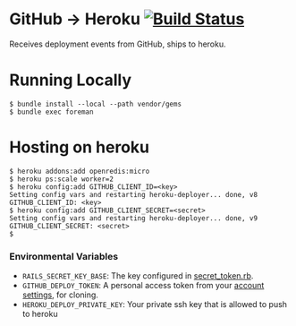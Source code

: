 # GitHub -> Heroku [![Build Status](https://travis-ci.org/tampopo/heroku-deploy.png?branch=master)](https://travis-ci.org/tampopo/heroku-deploy)

Receives deployment events from GitHub, ships to heroku.

# Running Locally

    $ bundle install --local --path vendor/gems
    $ bundle exec foreman

# Hosting on heroku

    $ heroku addons:add openredis:micro
    $ heroku ps:scale worker=2
    $ heroku config:add GITHUB_CLIENT_ID=<key>
    Setting config vars and restarting heroku-deployer... done, v8
    GITHUB_CLIENT_ID: <key>
    $ heroku config:add GITHUB_CLIENT_SECRET=<secret>
    Setting config vars and restarting heroku-deployer... done, v9
    GITHUB_CLIENT_SECRET: <secret>
    $

### Environmental Variables

* `RAILS_SECRET_KEY_BASE`: The key configured in [secret_token.rb](/config/initializers/secret_token.rb).
* `GITHUB_DEPLOY_TOKEN`: A personal access token from your [account settings](https://github.com/settings/applications), for cloning.
* `HEROKU_DEPLOY_PRIVATE_KEY`: Your private ssh key that is allowed to push to heroku
